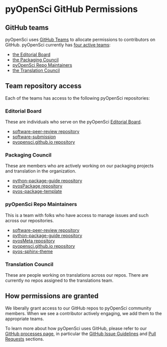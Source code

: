 # pyOpenSci GitHub Permissions

## GitHub teams
pyOpenSci uses [GitHub Teams](https://docs.github.com/en/organizations/organizing-members-into-teams/about-teams) to allocate permissions to contributors on GitHub. pyOpenSci currently has [four active teams](https://github.com/orgs/pyOpenSci/teams):  

* [the Editorial Board](https://github.com/orgs/pyOpenSci/teams/editorial-board)   
* [the Packaging Council](https://github.com/orgs/pyOpenSci/teams/packaging-council)   
* [pyOpenSci Repo Maintainers](https://github.com/orgs/pyOpenSci/teams/pyos-repo-maintainers)  
* [the Translation Council](https://github.com/orgs/pyOpenSci/teams/translation-council)   

## Team repository access

Each of the teams has access to the following pyOpenSci repositories:  

### Editorial Board

These are individuals who serve on the pyOpenSci [Editorial Board](https://www.pyopensci.org/our-community/#pyopensci-community-contributors).    

* [software-peer-review repository](https://github.com/pyOpenSci/software-peer-review)  
* [software-submission](https://github.com/pyOpenSci/software-submission)  
* [pyopensci.github.io repository](https://github.com/pyOpenSci/pyopensci.github.io)  

### Packaging Council

These are members who are actively working on our packaging projects and translation in the organization.  

* [python-package-guide repository](https://www.pyopensci.org/python-package-guide/)  
* [pyosPackage repository](https://github.com/pyOpenSci/pyosPackage)  
* [pyos-package-template](https://github.com/pyOpenSci/pyos-package-template)  

### pyOpenSci Repo Maintainers

This is a team with folks who have access to manage issues and such across our repositories.  

* [software-peer-review repository](https://github.com/pyOpenSci/software-peer-review)  
* [python-package-guide repository](https://www.pyopensci.org/python-package-guide/)  
* [pyosMeta repository](https://github.com/pyOpenSci/pyosMeta)
* [pyopensci.github.io repository](https://github.com/pyOpenSci/pyopensci.github.io)  
* [pyos-sphinx-theme](https://github.com/pyOpenSci/pyos-sphinx-theme)

### Translation Council

These are people working on translations across our repos. There are currently no repos assigned to the translations team.  

## How permissions are granted

We liberally grant access to our GitHub repos to pyOpenSci community members. When we see a contributor actively engaging, we add them to the appropriate teams.  

To learn more about how pyOpenSci uses GitHub, please refer to our [GitHub processes page](https://www.pyopensci.org/handbook/community/github/intro.html), in particular the [GitHub Issue Guidelines](https://www.pyopensci.org/handbook/community/github/issues.html) and [Pull Requests](https://www.pyopensci.org/handbook/community/github/pull-requests.html) sections.  
